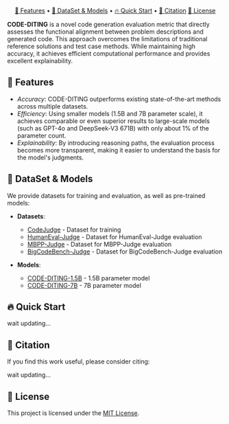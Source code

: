 <p align="center">
    <a href="#-features">🚀 Features</a> •
    <a href="#-dataset">🤗 DataSet & Models</a> •
    <a href="#-quick-start">🔥 Quick Start</a> •
    <a href="#-citation">📜 Citation</a>
    <a href="#-license">📝 License</a>
</p>

**CODE-DITING** is a novel code generation evaluation metric that directly assesses the functional alignment between problem descriptions and generated code. 
This approach overcomes the limitations of traditional reference solutions and test case methods. While maintaining high accuracy, it achieves efficient computational performance and provides excellent explainability.

## 🚀 Features
- *Accuracy*: CODE-DITING outperforms existing state-of-the-art methods across multiple datasets.
- *Efficiency*: Using smaller models (1.5B and 7B parameter scale), it achieves comparable or even superior results to large-scale models (such as GPT-4o and DeepSeek-V3 671B) with only about 1% of the parameter count.
- *Explainability*: By introducing reasoning paths, the evaluation process becomes more transparent, making it easier to understand the basis for the model's judgments.

## 🤗 DataSet & Models
We provide datasets for training and evaluation, as well as pre-trained models:

- **Datasets**:
  - [CodeJudge](https://www.modelscope.cn/datasets/CodeDiTing/CodeJudge_17k) - Dataset for training
  - [HumanEval-Judge](https://huggingface.co/datasets/CodeDiTing/HumanEval-Judge) - Dataset for HumanEval-Judge evaluation
  - [MBPP-Judge](https://huggingface.co/datasets/CodeDiTing/MBPP-Judge) - Dataset for MBPP-Judge evaluation
  - [BigCodeBench-Judge](https://huggingface.co/datasets/CodeDiTing/BigCodeBench-Judge) - Dataset for BigCodeBench-Judge evaluation

- **Models**:
  - [CODE-DITING-1.5B](https://www.modelscope.cn/models/CodeDiTing/Code-DiTing-1.5B) - 1.5B parameter model
  - [CODE-DITING-7B](https://www.modelscope.cn/models/CodeDiTing/Code-DiTing-7B) - 7B parameter model

## 🔥 Quick Start

wait updating...

## 📜 Citation

If you find this work useful, please consider citing:

wait updating...


## 📝 License
This project is licensed under the [MIT License](LICENSE).

<!-- ## 🙏 Acknowledgements
We thank all researchers and developers who contributed to this project. Special thanks to [Institution/Organization Name] for their support. -->

